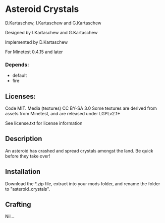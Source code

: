 Asteroid Crystals
==========

D.Kartaschew, I.Kartaschew and G.Kartaschew

Designed by I.Kartaschew and G.Kartaschew

Implemented by D.Kartaschew

For Minetest 0.4.15 and later

### Depends: 

* default
* fire

## Licenses: 

Code MIT. 
Media (textures) CC BY-SA 3.0
Some textures are derived from assets from Minetest, and are released under LGPLv2.1+

See license.txt for license information

## Description

An asteroid has crashed and spread crystals amongst the land. Be quick before they take over!

## Installation

Download the *.zip file, extract into your mods folder, and rename the folder to "asteroid_crystals".

Crafting
--------

Nil...
